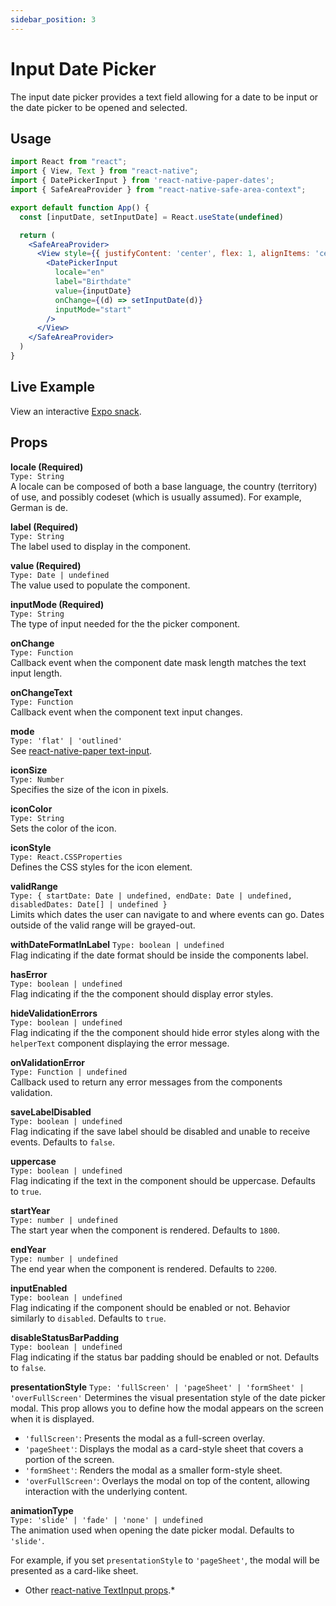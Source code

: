 ```yaml
---
sidebar_position: 3
---
```


# Input Date Picker

The input date picker provides a text field allowing for a date to be input or the date picker to be opened and selected.

## Usage

```jsx
import React from "react";
import { View, Text } from "react-native";
import { DatePickerInput } from 'react-native-paper-dates';
import { SafeAreaProvider } from "react-native-safe-area-context";

export default function App() {
  const [inputDate, setInputDate] = React.useState(undefined)

  return (
    <SafeAreaProvider>
      <View style={{ justifyContent: 'center', flex: 1, alignItems: 'center' }}>
        <DatePickerInput
          locale="en"
          label="Birthdate"
          value={inputDate}
          onChange={(d) => setInputDate(d)}
          inputMode="start"
        />
      </View>
    </SafeAreaProvider>
  )
}
```

## Live Example

View an interactive [Expo snack](https://snack.expo.dev/@fitzwabs/react-native-paper-dates-input).

## Props

**locale (Required)**  
`Type: String`  
A locale can be composed of both a base language, the country (territory) of use, and possibly codeset (which is usually assumed). For example, German is de.

**label (Required)**  
`Type: String`  
The label used to display in the component.

**value (Required)**  
`Type: Date | undefined`  
The value used to populate the component.

**inputMode (Required)**  
`Type: String`  
The type of input needed for the the picker component.

**onChange**  
`Type: Function`  
Callback event when the component date mask length matches the text input length.

**onChangeText**  
`Type: Function`  
Callback event when the component text input changes.

**mode**  
`Type: 'flat' | 'outlined'`  
See [react-native-paper text-input](https://callstack.github.io/react-native-paper/text-input.html#mode).

**iconSize**  
`Type: Number`  
Specifies the size of the icon in pixels.

**iconColor**  
`Type: String`  
Sets the color of the icon.

**iconStyle**  
`Type: React.CSSProperties`  
Defines the CSS styles for the icon element.

**validRange**  
`Type: {
  startDate: Date | undefined,
  endDate: Date | undefined,
  disabledDates: Date[] | undefined
}`  
Limits which dates the user can navigate to and where events can go. Dates outside of the valid range will be grayed-out.

**withDateFormatInLabel**
`Type: boolean | undefined`  
Flag indicating if the date format should be inside the components label.

**hasError**  
`Type: boolean | undefined`  
Flag indicating if the the component should display error styles.

**hideValidationErrors**  
`Type: boolean | undefined`  
Flag indicating if the the component should hide error styles along with the `helperText` component displaying the error message.

**onValidationError**  
`Type: Function | undefined`  
Callback used to return any error messages from the components validation.

**saveLabelDisabled**  
`Type: boolean | undefined`  
Flag indicating if the save label should be disabled and unable to receive events. Defaults to `false`.

**uppercase**  
`Type: boolean | undefined`  
Flag indicating if the text in the component should be uppercase. Defaults to `true`.

**startYear**  
`Type: number | undefined`  
The start year when the component is rendered. Defaults to `1800`.

**endYear**  
`Type: number | undefined`  
The end year when the component is rendered. Defaults to `2200`.

**inputEnabled**  
`Type: boolean | undefined`  
Flag indicating if the component should be enabled or not. Behavior similarly to `disabled`. Defaults to `true`.

**disableStatusBarPadding**  
`Type: boolean | undefined`  
Flag indicating if the status bar padding should be enabled or not. Defaults to `false`.

**presentationStyle**
`Type: 'fullScreen' | 'pageSheet' | 'formSheet' | 'overFullScreen'`
Determines the visual presentation style of the date picker modal. This prop allows you to define how the modal appears on the screen when it is displayed.

- `'fullScreen'`: Presents the modal as a full-screen overlay.
- `'pageSheet'`: Displays the modal as a card-style sheet that covers a portion of the screen.
- `'formSheet'`: Renders the modal as a smaller form-style sheet.
- `'overFullScreen'`: Overlays the modal on top of the content, allowing interaction with the underlying content.

**animationType**  
`Type: 'slide' | 'fade' | 'none' | undefined`  
The animation used when opening the date picker modal. Defaults to `'slide'`.

For example, if you set `presentationStyle` to `'pageSheet'`, the modal will be presented as a card-like sheet.

- Other [react-native TextInput props](https://reactnative.dev/docs/textinput#props).\*
